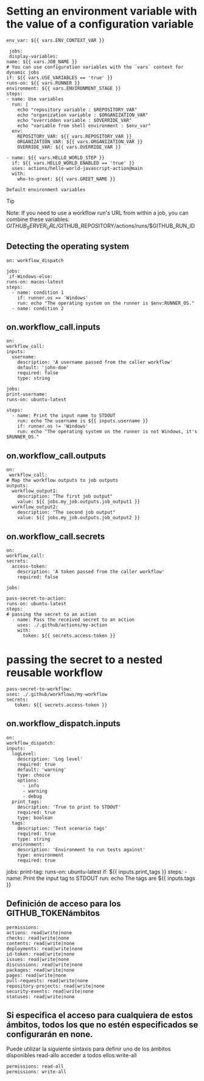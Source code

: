 <!-- on: 
   workflow_dispatch:
env: -->
  # Setting an environment variable with the value of a configuration variable
    env_var: ${{ vars.ENV_CONTEXT_VAR }}

     jobs:
     display-variables:
    name: ${{ vars.JOB_NAME }}
    # You can use configuration variables with the `vars` context for dynamic jobs
    if: ${{ vars.USE_VARIABLES == 'true' }}
    runs-on: ${{ vars.RUNNER }}
    environment: ${{ vars.ENVIRONMENT_STAGE }}
    steps:
    - name: Use variables
      run: |
        echo "repository variable : $REPOSITORY_VAR"
        echo "organization variable : $ORGANIZATION_VAR"
        echo "overridden variable : $OVERRIDE_VAR"
        echo "variable from shell environment : $env_var"
      env:
        REPOSITORY_VAR: ${{ vars.REPOSITORY_VAR }}
        ORGANIZATION_VAR: ${{ vars.ORGANIZATION_VAR }}
        OVERRIDE_VAR: ${{ vars.OVERRIDE_VAR }}
        
    - name: ${{ vars.HELLO_WORLD_STEP }}
      if: ${{ vars.HELLO_WORLD_ENABLED == 'true' }}
      uses: actions/hello-world-javascript-action@main
      with:
        who-to-greet: ${{ vars.GREET_NAME }}

    Default environment variables
> [!TIP]
> Note: If you need to use a workflow run's URL from within a job, you can combine these variables: $GITHUB_SERVER_URL/$GITHUB_REPOSITORY/actions/runs/$GITHUB_RUN_ID

## Detecting the operating system
    on: workflow_dispatch

    jobs:
     if-Windows-else:
    runs-on: macos-latest
    steps:
      - name: condition 1
        if: runner.os == 'Windows'
        run: echo "The operating system on the runner is $env:RUNNER_OS."
      - name: condition 2

  ## on.workflow_call.inputs

    on:
    workflow_call:
    inputs:
      username:
        description: 'A username passed from the caller workflow'
        default: 'john-doe'
        required: false
        type: string

    jobs:
    print-username:
    runs-on: ubuntu-latest

    steps:
      - name: Print the input name to STDOUT
        run: echo The username is ${{ inputs.username }}
        if: runner.os != 'Windows'
        run: echo "The operating system on the runner is not Windows, it's $RUNNER_OS."

  ## on.workflow_call.outputs

    on:
     workflow_call:
    # Map the workflow outputs to job outputs
    outputs:
      workflow_output1:
        description: "The first job output"
        value: ${{ jobs.my_job.outputs.job_output1 }}
      workflow_output2:
        description: "The second job output"
        value: ${{ jobs.my_job.outputs.job_output2 }}

  ## on.workflow_call.secrets

    on:
    workflow_call:
    secrets:
      access-token:
        description: 'A token passed from the caller workflow'
        required: false

    jobs:

    pass-secret-to-action:
    runs-on: ubuntu-latest
    steps:
    # passing the secret to an action
      - name: Pass the received secret to an action
        uses: ./.github/actions/my-action
        with:
          token: ${{ secrets.access-token }}

  # passing the secret to a nested reusable workflow
    pass-secret-to-workflow:
    uses: ./.github/workflows/my-workflow
    secrets:
       token: ${{ secrets.access-token }}

  ## on.workflow_dispatch.inputs

    on:
    workflow_dispatch:
    inputs:
      logLevel:
        description: 'Log level'
        required: true
        default: 'warning'
        type: choice
        options:
          - info
          - warning
          - debug
      print_tags:
        description: 'True to print to STDOUT'
        required: true
        type: boolean
      tags:
        description: 'Test scenario tags'
        required: true
        type: string
      environment:
        description: 'Environment to run tests against'
        type: environment
        required: true

jobs:
  print-tag:
    runs-on: ubuntu-latest
    if:  ${{ inputs.print_tags }} 
    steps:
      - name: Print the input tag to STDOUT
        run: echo  The tags are ${{ inputs.tags }} 

  ## Definición de acceso para los GITHUB_TOKENámbitos

    permissions:
    actions: read|write|none
    checks: read|write|none
    contents: read|write|none
    deployments: read|write|none
    id-token: read|write|none
    issues: read|write|none
    discussions: read|write|none
    packages: read|write|none
    pages: read|write|none
    pull-requests: read|write|none
    repository-projects: read|write|none
    security-events: read|write|none
    statuses: read|write|none

  ## Si especifica el acceso para cualquiera de estos ámbitos, todos los que no estén especificados se configurarán en none.

Puede utilizar la siguiente sintaxis para definir uno de los ámbitos disponibles read-allo acceder a todos ellos:write-all

    permissions: read-all
    permissions: write-all


    


